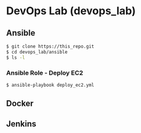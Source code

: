 # DevOps Lab (devops_lab)

## Ansible

```bash
$ git clone https://this_repo.git
$ cd devops_lab/ansible
$ ls -l
```

### Ansible Role - Deploy EC2
```bash
$ ansible-playbook deploy_ec2.yml
```

## Docker

## Jenkins

